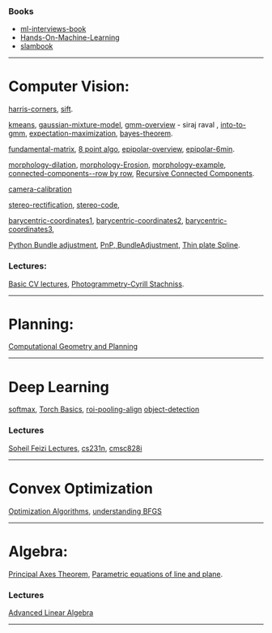 

### Books
- [ml-interviews-book](https://huyenchip.com/ml-interviews-book/)
- [Hands-On-Machine-Learning](https://www.knowledgeisle.com/wp-content/uploads/2019/12/2-Aur%C3%A9lien-G%C3%A9ron-Hands-On-Machine-Learning-with-Scikit-Learn-Keras-and-Tensorflow_-Concepts-Tools-and-Techniques-to-Build-Intelligent-Systems-O%E2%80%99Reilly-Media-2019.pdf)
- [slambook](https://github.com/gaoxiang12/slambook-en/blob/master/slambook-en.pdf) 

--------------------------------------

# Computer Vision: 

[harris-corners](http://www.cse.psu.edu/~rtc12/CSE486/lecture06.pdf),
[sift](https://www.youtube.com/watch?v=NPcMS49V5hg). 

[kmeans](https://www.youtube.com/watch?v=hDmNF9JG3lo),
[gaussian-mixture-model](https://www.youtube.com/watch?v=DODphRRL79c),
[gmm-overview](https://www.youtube.com/watch?v=JNlEIEwe-Cg) - siraj raval ,
[into-to-gmm](https://stephens999.github.io/fiveMinuteStats/intro_to_mixture_models.html),
[expectation-maximization](https://stephens999.github.io/fiveMinuteStats/intro_to_em.html),
[bayes-theorem](https://www.youtube.com/watch?v=9wCnvr7Xw4E).

[fundamental-matrix](https://www.cc.gatech.edu/classes/AY2016/cs4476_fall/results/proj3/html/sdai30/index.html), 
[8 point algo](http://www.cs.cmu.edu/~16385/s17/Slides/12.4_8Point_Algorithm.pdf), 
[epipolar-overview](https://www.youtube.com/watch?v=cLeF-KNHgwU), 
[epipolar-6min](https://www.youtube.com/watch?v=Opy8xMGCDrE).

[morphology-dilation]( https://www.youtube.com/watch?v=9lqH5XLI-V4), 
[morphology-Erosion](https://www.youtube.com/watch?v=rP1KZb3llCY),
[morphology-example](https://www.youtube.com/watch?v=fKwEa5yk7Ns),
[connected-components--row by row](https://www.youtube.com/watch?v=hMIrQdX4BkE), 
[Recursive Connected Components](https://courses.cs.washington.edu/courses/cse373/00au/chcon.pdf).

[camera-calibration](https://www.ipb.uni-bonn.de/html/teaching/msr2-2020/sse2-14-calibration-zhang.pdf)

[stereo-rectification](http://www.cs.cmu.edu/~16385/lectures/lecture13.pdf),
[stereo-code](http://mccormickml.com/2014/01/10/stereo-vision-tutorial-part-i/),

[barycentric-coordinates1](https://www.youtube.com/watch?v=dA7GzG4BIzI&list=PLtOnbOq_QGQghqF9N5ntauCdSG5IhCR6v&index=2),
[barycentric-coordinates2](https://team.inria.fr/titane/files/2019/12/barycentric.pdf),
[barycentric-coordinates3](https://cgvr.cs.uni-bremen.de/papers/barycentric/barycentric.pdf),


[Python Bundle adjustment](https://scipy-cookbook.readthedocs.io/items/bundle_adjustment.html),
[PnP, BundleAdjustment](https://www.youtube.com/channel/UCnqeTYe-w2qMTjIlmB82RXQ),
[Thin plate Spline](https://khanhha.github.io/posts/Thin-Plate-Splines-Warping/#thin-plate-spline).


### Lectures:
[Basic CV lectures](https://www.youtube.com/playlist?list=PLd3hlSJsX_ImKP68wfKZJVIPTd8Ie5u-9),
[Photogrammetry-Cyrill Stachniss](https://www.youtube.com/playlist?list=PLgnQpQtFTOGRsi5vzy9PiQpNWHjq-bKN1).


--------------------------------------


# Planning: 
[Computational Geometry and Planning](https://www.youtube.com/playlist?list=PLMDFPuH4ZxUGe-qreA6cde5g7PywDvrsD)


--------------------------------------

# Deep Learning 
[softmax](https://machinelearningmastery.com/softmax-activation-function-with-python/),
[Torch Basics](https://jhui.github.io/2018/02/09/PyTorch-Basic-operations),
[roi-pooling-align](https://www.youtube.com/watch?v=GXYfQsj8RU0)
[object-detection](https://www.youtube.com/watch?v=9I6nzfx_kpE&list=PL1GQaVhO4f_jLxOokW7CS5kY_J1t1T17S)
### Lectures
[Soheil Feizi Lectures](https://www.youtube.com/playlist?list=PLHgjs9ncvHi80UCSlSvQe-TK_uOyDv_Jf),
[cs231n](https://www.youtube.com/playlist?list=PLC1qU-LWwrF64f4QKQT-Vg5Wr4qEE1Zxk),
[cmsc828i](https://www.cs.umd.edu/class/fall2020/cmsc828i/)

--------------------------------------
# Convex Optimization
[Optimization Algorithms](https://youtu.be/wq3SzUyEPxY),
[understanding BFGS](https://aria42.com/blog/2014/12/understanding-lbfgs)
 
--------------------------------------
# Algebra: 
[Principal Axes Theorem](https://www.youtube.com/watch?v=JabOq1XZi9c),
[Parametric equations of line and plane](http://sites.science.oregonstate.edu/math/home/programs/undergrad/CalculusQuestStudyGuides/vcalc/lineplane/lineplane.html).

### Lectures
[Advanced Linear Algebra](https://www.youtube.com/watch?v=JabOq1XZi9c)

--------------------------------------
